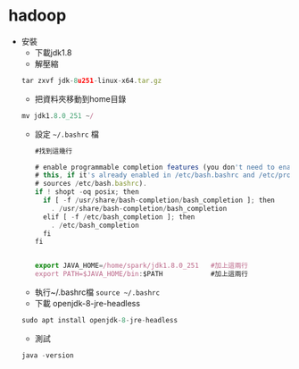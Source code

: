# hadoop
* 安裝
  * 下載jdk1.8
  * 解壓縮
  ```js
  tar zxvf jdk-8u251-linux-x64.tar.gz
  ```
  * 把資料夾移動到home目錄
  ```js
  mv jdk1.8.0_251 ~/
  ```
  * 設定 `~/.bashrc` 檔
    ```js
    #找到這幾行
    
    # enable programmable completion features (you don't need to enable
    # this, if it's already enabled in /etc/bash.bashrc and /etc/profile
    # sources /etc/bash.bashrc).
    if ! shopt -oq posix; then
      if [ -f /usr/share/bash-completion/bash_completion ]; then
        . /usr/share/bash-completion/bash_completion
      elif [ -f /etc/bash_completion ]; then
        . /etc/bash_completion
      fi
    fi
    

    export JAVA_HOME=/home/spark/jdk1.8.0_251   #加上這兩行
    export PATH=$JAVA_HOME/bin:$PATH            #加上這兩行
    ```
  * 執行~/.bashrc檔 `source ~/.bashrc`
  * 下載 openjdk-8-jre-headless
  ```js
  sudo apt install openjdk-8-jre-headless
  ```
  * 測試 
  ```js 
  java -version
  ```




















